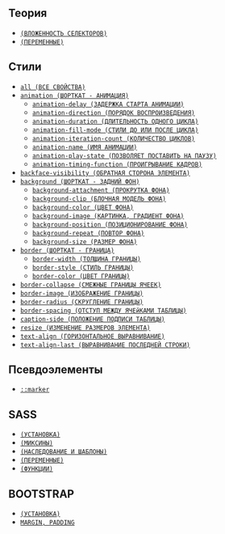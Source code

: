 <style>
  * {
    user-select: none;
  }
</style>

## Теория

- [`(ВЛОЖЕННОСТЬ СЕЛЕКТОРОВ)`](<./CSS/ТЕОРИЯ/Вложенность селекторов.md>)
- [`(ПЕРЕМЕННЫЕ)`](./CSS/ТЕОРИЯ/Переменные.md)

## Стили

- [`all (ВСЕ СВОЙСТВА)`](<./CSS/STYLES/all (ВСЕ СВОЙСТВА).md>)
- [`animation (ШОРТКАТ - АНИМАЦИЯ)`](<./CSS/STYLES/animation (ШОРТКАТ - АНИМАЦИЯ).md>)
  - [`animation-delay (ЗАДЕРЖКА СТАРТА АНИМАЦИИ)`](<./CSS/STYLES/animation-delay (ЗАДЕРЖКА СТАРТА АНИМАЦИИ).md>)
  - [`animation-direction (ПОРЯДОК ВОСПРОИЗВЕДЕНИЯ)`](<./CSS/STYLES/animation-direction (ПОРЯДОК ВОСПРОИЗВЕДЕНИЯ).md>)
  - [`animation-duration (ДЛИТЕЛЬНОСТЬ ОДНОГО ЦИКЛА)`](<./CSS/STYLES/animation-duration (ДЛИТЕЛЬНОСТЬ ОДНОГО ЦИКЛА).md>)
  - [`animation-fill-mode (СТИЛИ ДО ИЛИ ПОСЛЕ ЦИКЛА)`](<./CSS/STYLES/animation-fill-mode (СТИЛИ ДО ИЛИ ПОСЛЕ ЦИКЛА).md>)
  - [`animation-iteration-count (КОЛИЧЕСТВО ЦИКЛОВ)`](<./CSS/STYLES/animation-iteration-count (КОЛИЧЕСТВО ЦИКЛОВ).md>)
  - [`animation-name (ИМЯ АНИМАЦИИ)`](<./CSS/STYLES/animation-name (ИМЯ АНИМАЦИИ).md>)
  - [`animation-play-state (ПОЗВОЛЯЕТ ПОСТАВИТЬ НА ПАУЗУ)`](<./CSS/STYLES/animation-play-state (ПОЗВОЛЯЕТ ПОСТАВИТЬ НА ПАУЗУ).md>)
  - [`animation-timing-function (ПРОИГРЫВАНИЕ КАДРОВ)`](<./CSS/STYLES/animation-timing-function (ПРОИГРЫВАНИЕ КАДРОВ).md>)
- [`backface-visibility (ОБРАТНАЯ СТОРОНА ЭЛЕМЕНТА)`](<./CSS/STYLES/backface-visibility (ОБРАТНАЯ СТОРОНА ЭЛЕМЕНТА).md>)
- [`background (ШОРТКАТ - ЗАДНИЙ ФОН)`](<./CSS/STYLES/background (ШОРТКАТ - ЗАДНИЙ ФОН).md>)
  - [`background-attachment (ПРОКРУТКА ФОНА)`](<./CSS/STYLES/background-attachment (ПРОКРУТКА ФОНА).md>)
  - [`background-clip (БЛОЧНАЯ МОДЕЛЬ ФОНА)`](<./CSS/STYLES/background-clip (БЛОЧНАЯ МОДЕЛЬ ФОНА).md>)
  - [`background-color (ЦВЕТ ФОНА)`](<./CSS/STYLES/background-color (ЦВЕТ ФОНА).md>)
  - [`background-image (КАРТИНКА, ГРАДИЕНТ ФОНА)`](<./CSS/STYLES/background-image (КАРТИНКА, ГРАДИЕНТ ФОНА).md>)
  - [`background-position (ПОЗИЦИОНИРОВАНИЕ ФОНА)`](<./CSS/STYLES/background-position (ПОЗИЦИОНИРОВАНИЕ ФОНА).md>)
  - [`background-repeat (ПОВТОР ФОНА)`](<./CSS/STYLES/background-repeat (ПОВТОР ФОНА).md>)
  - [`background-size (РАЗМЕР ФОНА)`](<./CSS/STYLES/background-size (РАЗМЕР ФОНА).md>)
- [`border (ШОРТКАТ - ГРАНИЦА)`](<./CSS/STYLES/border (ШОРТКАТ - ГРАНИЦА).md>)
  - [`border-width (ТОЛЩИНА ГРАНИЦЫ)`](<./CSS/STYLES/border-width (ТОЛЩИНА ГРАНИЦЫ).md>)
  - [`border-style (СТИЛЬ ГРАНИЦЫ)`](<./CSS/STYLES/border-style (СТИЛЬ ГРАНИЦЫ).md>)
  - [`border-color (ЦВЕТ ГРАНИЦЫ)`](<./CSS/STYLES/border-color (ЦВЕТ ГРАНИЦЫ).md>)
- [`border-collapse (СМЕЖНЫЕ ГРАНИЦЫ ЯЧЕЕК)`](<./CSS/STYLES/border-collapse (СМЕЖНЫЕ ГРАНИЦЫ ЯЧЕЕК).md>)
- [`border-image (ИЗОБРАЖЕНИЕ ГРАНИЦЫ)`](<./CSS/STYLES/border-image (ИЗОБРАЖЕНИЕ ГРАНИЦЫ).md>)
- [`border-radius (СКРУГЛЕНИЕ ГРАНИЦЫ)`](<./CSS/STYLES/border-radius (СКРУГЛЕНИЕ ГРАНИЦЫ).md>)
- [`border-spacing (ОТСТУП МЕЖДУ ЯЧЕйКАМИ ТАБЛИЦЫ)`](<./CSS/STYLES/border-spacing (ОТСТУП МЕЖДУ ЯЧЕйКАМИ ТАБЛИЦЫ).md>)
- [`caption-side (ПОЛОЖЕНИЕ ПОДПИСИ ТАБЛИЦЫ)`](<./CSS/STYLES/caption-side (ПОЛОЖЕНИЕ ПОДПИСИ ТАБЛИЦЫ).md>)
- [`resize (ИЗМЕНЕНИЕ РАЗМЕРОВ ЭЛЕМЕНТА)`](<./CSS/STYLES/resize (ИЗМЕНЕНИЕ РАЗМЕРОВ ЭЛЕМЕНТА).md>)
- [`text-align (ГОРИЗОНТАЛЬНОЕ ВЫРАВНИВАНИЕ)`](<./CSS/STYLES/text-align (ГОРИЗОНТАЛЬНОЕ ВЫРАВНИВАНИЕ).md>)
- [`text-align-last (ВЫРАВНИВАНИЕ ПОСЛЕДНЕЙ СТРОКИ)`](<./CSS/STYLES/text-align-last (ВЫРАВНИВАНИЕ ПОСЛЕДНЕЙ СТРОКИ).md>)

## Псевдоэлементы

- [`::marker`](<./CSS/ПСЕВДОЭЛЕМЕНТЫ/marker (МАРКЕРЫ СПИСКА).md>)

## SASS

- [`(УСТАНОВКА)`](./CSS/SASS/Установка.md)
- [`(МИКСИНЫ)`](./CSS/SASS/Миксины.md)
- [`(НАСЛЕДОВАНИЕ И ШАБЛОНЫ)`](<./CSS/SASS/Наследование и шаблоны.md>)
- [`(ПЕРЕМЕННЫЕ)`](./CSS/SASS/Переменные.md)
- [`(ФУНКЦИИ)`](./CSS/SASS/Функции.md)

## BOOTSTRAP

- [`(УСТАНОВКА)`](./CSS/BOOTSTRAP/Установка.md)
- [`MARGIN, PADDING`](<./CSS/BOOTSTRAP/margin, padding.md>)
